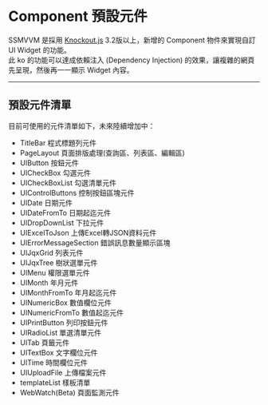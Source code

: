 # Component 預設元件

SSMVVM 是採用 [Knockout.js](http://knockoutjs.com) 3.2版以上，新增的 Component 物件來實現自訂 UI Widget 的功能。  
此 ko 的功能可以達成依賴注入 (Dependency Injection) 的效果，讓複雜的網頁先呈現，然後再一一顯示 Widget 內容。  

---

## 預設元件清單

目前可使用的元件清單如下，未來陸續增加中：
* TitleBar 程式標題列元件
* PageLayout 頁面排版處理(查詢區、列表區、編輯區)
* UIButton 按鈕元件
* UICheckBox 勾選元件
* UICheckBoxList 勾選清單元件
* UIControlButtons 控制按鈕區塊元件
* UIDate 日期元件
* UIDateFromTo 日期起迄元件
* UIDropDownList 下拉元件
* UIExcelToJson 上傳Excel轉JSON資料元件
* UIErrorMessageSection 錯誤訊息數量顯示區塊
* UIJqxGrid 列表元件
* UIJqxTree 樹狀選單元件
* UIMenu 權限選單元件
* UIMonth 年月元件
* UIMonthFromTo 年月起迄元件
* UINumericBox 數值欄位元件
* UINumericFromTo 數值起迄元件
* UIPrintButton 列印按鈕元件
* UIRadioList 單選清單元件
* UITab 頁籤元件
* UITextBox 文字欄位元件
* UITime 時間欄位元件
* UIUploadFile 上傳檔案元件
* templateList 樣板清單
* WebWatch(Beta) 頁面監測元件
